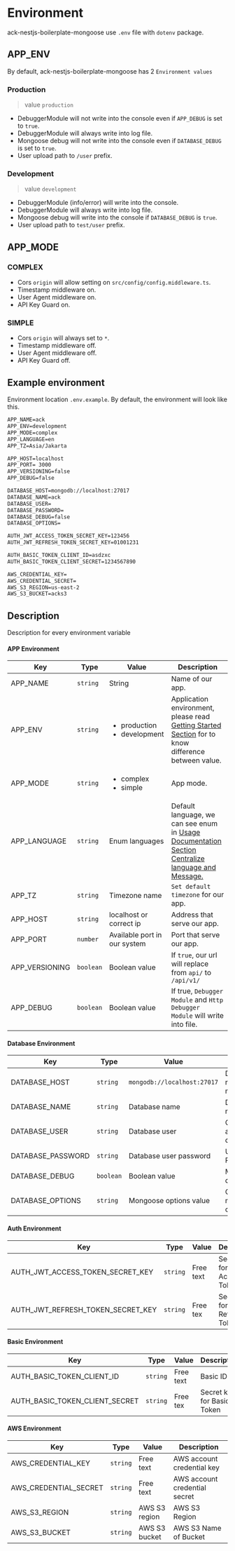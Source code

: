 # Environment

ack-nestjs-boilerplate-mongoose use `.env` file with `dotenv` package.

## APP_ENV

By default, ack-nestjs-boilerplate-mongoose has 2 `Environment values`

### Production

> value `production`

* DebuggerModule will not write into the console even if `APP_DEBUG` is set to `true`.
* DebuggerModule will always write into log file.
* Mongoose debug will not write into the console even if `DATABASE_DEBUG` is set to `true`.
* User upload path to `/user` prefix.

### Development

> value `development`

* DebuggerModule (info/error) will write into the console.
* DebuggerModule will always write into log file.
* Mongoose debug will write into the console if `DATABASE_DEBUG` is `true`.
* User upload path to `test/user` prefix.

## APP_MODE

### COMPLEX

* Cors `origin` will allow setting on `src/config/config.middleware.ts`.
* Timestamp middleware on.
* User Agent middleware on.
* API Key Guard on.

### SIMPLE

* Cors `origin` will always set to `*`.
* Timestamp middleware off.
* User Agent middleware off.
* API Key Guard off.

## Example environment

Environment location `.env.example`. By default, the environment will look like this.

```txt
APP_NAME=ack
APP_ENV=development
APP_MODE=complex
APP_LANGUAGE=en
APP_TZ=Asia/Jakarta

APP_HOST=localhost
APP_PORT= 3000
APP_VERSIONING=false
APP_DEBUG=false

DATABASE_HOST=mongodb://localhost:27017
DATABASE_NAME=ack
DATABASE_USER=
DATABASE_PASSWORD=
DATABASE_DEBUG=false
DATABASE_OPTIONS=

AUTH_JWT_ACCESS_TOKEN_SECRET_KEY=123456
AUTH_JWT_REFRESH_TOKEN_SECRET_KEY=01001231

AUTH_BASIC_TOKEN_CLIENT_ID=asdzxc
AUTH_BASIC_TOKEN_CLIENT_SECRET=1234567890

AWS_CREDENTIAL_KEY=
AWS_CREDENTIAL_SECRET=
AWS_S3_REGION=us-east-2
AWS_S3_BUCKET=acks3
```

## Description

Description for every environment variable

<!-- tabs:start -->

#### **APP Environment**

| Key | Type | Value | Description |
| ---- | ---- | ---- | ---- |
| APP\_NAME | `string` | String | Name of our app. |
| APP\_ENV | `string` | <ul><li>production</li><li>development</li></ul> | Application environment, please read [Getting Started Section](/getting-started/readme) for to know difference between value. |
| APP\_MODE | `string` | <ul><li>complex</li><li>simple</li></ul> | App mode. |
| APP\_LANGUAGE | `string` | Enum languages | Default language, we can see enum in [Usage Documentation Section Centralize language and Message.](/documentation/language) |
| APP\_TZ | `string` | Timezone name | `Set default timezone` for our app. |
| APP\_HOST | `string` | localhost or correct ip | Address that serve our app. |
| APP\_PORT | `number` | Available port in our system | Port that serve our app. |
| APP\_VERSIONING | `boolean` | Boolean value | If `true`, our url will replace from `api/` to `/api/v1/` |
| APP\_DEBUG | `boolean` | Boolean value | If true, `Debugger Module` and `Http Debugger Module` will write into file. |

#### **Database Environment**

| Key | Type | Value | Description |
| ---- | ---- | ---- | ----|
| DATABASE\_HOST | `string` | `mongodb://localhost:27017` | Database url, representative mongoose url |
| DATABASE\_NAME | `string` | Database name | Database name |
| DATABASE\_USER | `string` | Database user | Our user for accessing the database |
| DATABASE\_PASSWORD | `string` | Database user password | User Password |
| DATABASE\_DEBUG | `boolean` | Boolean value | Mongoose debug mode |
| DATABASE\_OPTIONS | `string` | Mongoose options value | Other mongoose options |

#### **Auth Environment**

| Key | Type | Value | Description |
| ---- | ---- | ---- | ---- |
| AUTH\_JWT\_ACCESS\_TOKEN\_SECRET\_KEY  | `string` | Free text | Secret key for JWT Access Token  |
| AUTH\_JWT\_REFRESH\_TOKEN\_SECRET\_KEY | `string` | Free tex  | Secret key for JWT Refresh Token |

#### **Basic Environment**

| Key | Type | Value | Description |
| ---- | ---- | ---- | ---- |
| AUTH\_BASIC\_TOKEN\_CLIENT\_ID  | `string` | Free text | Basic ID  |
| AUTH\_BASIC\_TOKEN\_CLIENT\_SECRET | `string` | Free tex  | Secret key for Basic Token |

#### **AWS Environment**

| Key | Type | Value | Description |
| ---- | ---- | ---- | ---- |
| AWS\_CREDENTIAL\_KEY | `string` | Free text | AWS account credential key |
| AWS\_CREDENTIAL\_SECRET | `string` | Free text | AWS account credential secret |
| AWS\_S3\_REGION | `string` | AWS S3 region | AWS S3 Region |
| AWS\_S3\_BUCKET | `string` | AWS S3 bucket | AWS S3 Name of Bucket |

<!-- tabs:end -->